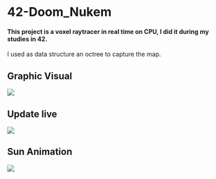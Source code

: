 # 42-Doom_Nukem
#### This project is a voxel raytracer in real time on CPU, I did it during my studies in 42. ####
I used as data structure an octree to capture the map.

## Graphic Visual ##
![](ressources/Doom-Craft1.gif)

## Update live ##
![](ressources/Doom-Craft_InGame_edition.gif)

## Sun Animation ##
![](ressources/Doom-Craft_Sun.gif)
